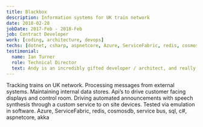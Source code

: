 ```yaml
---
title: Blackbox
description: Information systems for UK train network
date: 2018-02-28
jobDate: 2017-Feb - 2018-Feb
job: Contract Developer
work: [coding, architecture, devops]
techs: [dotnet, csharp, aspnetcore, Azure, ServiceFabric, redis, cosmosdb, ServiceBus, sql, akka]
testimonial:
  name: Ian Turner
  role: Technical Director
  text: Andy is an incredibly gifted developer / architect, and really strong thought-leader. His was the stand-out response to a post we put out for a senior .NET developer, and he led some really complex work-streams for me over the course of a year and more. Like any of the best developers, Andy constantly pushed and challenged the team to up their game. And had a real knack for quickly finding his feet with the latest and greatest technologies and trends. For a senior developer, solution architect, or team leader role, it is very easy to recommend Andy
---
```


Tracking trains on UK network. Processing messages from external systems. Maintaining internal data stores. Api’s to drive customer facing displays and control room. Driving automated announcements with speech synthesis through a custom service to on site devices. Tested via emulation in software. 
Azure, ServiceFabric, redis, cosmosdb, service bus, sql, c#, aspnetcore, akka

